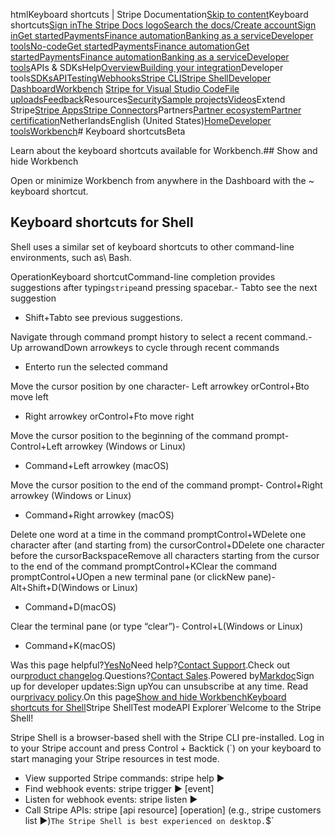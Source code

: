 htmlKeyboard shortcuts | Stripe Documentation[Skip to content](#main-content)Keyboard shortcuts[Sign in](https://dashboard.stripe.com/login?redirect=https%3A%2F%2Fdocs.stripe.com%2Fworkbench%2Fkeyboard-shortcuts)[The Stripe Docs logo](/)[Search the docs/](#)[Create account](https://dashboard.stripe.com/register)[Sign in](https://dashboard.stripe.com/login?redirect=https%3A%2F%2Fdocs.stripe.com%2Fworkbench%2Fkeyboard-shortcuts)[Get started](/get-started)[Payments](/payments)[Finance automation](/finance-automation)[Banking as a service](/financial-services)[Developer tools](/development)[No-code](/no-code)[Get started](/get-started)[Payments](/payments)[Finance automation](/finance-automation)[](#)[Get started](/get-started)[Payments](/payments)[Finance automation](/finance-automation)[Banking as a service](/financial-services)[Developer tools](/development)[](#)APIs & SDKsHelp[Overview](/docs/development)[Building your integration](#)Developer tools[SDKs](#)[API](#)[Testing](#)[Webhooks](#)[Stripe CLI](#)[Stripe Shell](#)[Developer Dashboard](#)[Workbench](#)
[Stripe for Visual Studio Code](/docs/stripe-vscode)[File uploads](/docs/file-upload)[Feedback](/docs/dev-tools-csat)Resources[Security](#)[Sample projects](#)[Videos](#)Extend Stripe[Stripe Apps](#)[Stripe Connectors](#)Partners[Partner ecosystem](/docs/partners)[Partner certification](/docs/partners/training-and-certification)NetherlandsEnglish (United States)[](#)[](#)[Home](/docs)[Developer tools](/docs/development)[Workbench](/docs/workbench)# Keyboard shortcutsBeta

Learn about the keyboard shortcuts available for Workbench.## Show and hide Workbench

Open or minimize Workbench from anywhere in the Dashboard with the ~ keyboard shortcut.

## Keyboard shortcuts for Shell

Shell uses a similar set of keyboard shortcuts to other command-line environments, such as\ Bash.

OperationKeyboard shortcutCommand-line completion provides suggestions after typing`stripe`and pressing spacebar.- Tabto see the next suggestion
- Shift+Tabto see previous suggestions.

Navigate through command prompt history to select a recent command.- Up arrowandDown arrowkeys to cycle through recent commands
- Enterto run the selected command

Move the cursor position by one character- Left arrowkey orControl+Bto move left
- Right arrowkey orControl+Fto move right

Move the cursor position to the beginning of the command prompt- Control+Left arrowkey (Windows or Linux)
- Command+Left arrowkey (macOS)

Move the cursor position to the end of the command prompt- Control+Right arrowkey (Windows or Linux)
- Command+Right arrowkey (macOS)

Delete one word at a time in the command promptControl+WDelete one character after (and starting from) the cursorControl+DDelete one character before the cursorBackspaceRemove all characters starting from the cursor to the end of the command promptControl+KClear the command promptControl+UOpen a new terminal pane (or clickNew pane)- Alt+Shift+D(Windows or Linux)
- Command+D(macOS)

Clear the terminal pane (or type “clear”)- Control+L(Windows or Linux)
- Command+K(macOS)

Was this page helpful?[Yes](#)[No](#)Need help?[Contact Support](https://support.stripe.com/).Check out our[product changelog](https://stripe.com/blog/changelog).Questions?[Contact Sales](https://stripe.com/contact/sales).Powered by[Markdoc](https://markdoc.dev)Sign up for developer updates:Sign upYou can unsubscribe at any time. Read our[privacy policy](https://stripe.com/privacy).On this page[Show and hide Workbench](#show-and-hide-workbench)[Keyboard shortcuts for Shell](#keyboard-shortcuts-for-shell)Stripe ShellTest modeAPI Explorer[](https://stripe.com/docs/stripe-cli#install)`Welcome to the Stripe Shell!

Stripe Shell is a browser-based shell with the Stripe CLI pre-installed. Log in to your
Stripe account and press Control + Backtick (`) on your keyboard to start managing your Stripe
resources in test mode.

- View supported Stripe commands: stripe help ▶️
- Find webhook events: stripe trigger ▶️ [event]
- Listen for webhook events: stripe listen ▶
- Call Stripe APIs: stripe [api resource] [operation] (e.g., stripe customers list ▶️)`The Stripe Shell is best experienced on desktop.`$`